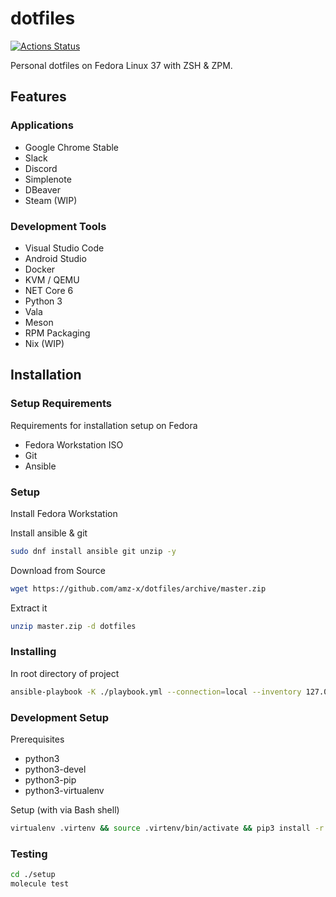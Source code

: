 # dotfiles

[![Actions Status](https://github.com/amz-x/dotfiles/workflows/DotfilesCI/badge.svg)](https://github.com/amz-x/dotfiles/actions)

Personal dotfiles on Fedora Linux 37 with ZSH & ZPM.

## Features

### Applications

- Google Chrome Stable
- Slack
- Discord
- Simplenote
- DBeaver
- Steam (WIP)

### Development Tools

- Visual Studio Code
- Android Studio
- Docker
- KVM / QEMU
- NET Core 6
- Python 3
- Vala
- Meson
- RPM Packaging
- Nix (WIP)

## Installation

### Setup Requirements

Requirements for installation setup on Fedora

- Fedora Workstation ISO
- Git
- Ansible

### Setup

Install Fedora Workstation

Install ansible & git

```bash
sudo dnf install ansible git unzip -y
```

Download from Source

```bash
wget https://github.com/amz-x/dotfiles/archive/master.zip
```

Extract it

```bash
unzip master.zip -d dotfiles
```

### Installing

In root directory of project

```bash
ansible-playbook -K ./playbook.yml --connection=local --inventory 127.0.0.1, --limit 127.0.0.1
```

### Development Setup

Prerequisites

- python3
- python3-devel
- python3-pip
- python3-virtualenv

Setup (with via Bash shell)

```bash
virtualenv .virtenv && source .virtenv/bin/activate && pip3 install -r requirements.txt
```

### Testing

```bash
cd ./setup
molecule test
```
